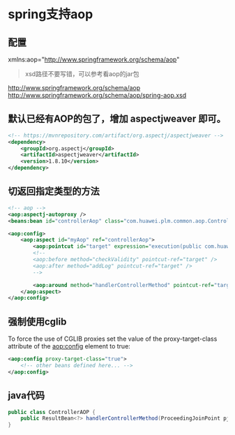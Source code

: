 # spring支持aop

## 配置

xmlns:aop="http://www.springframework.org/schema/aop"
> xsd路径不要写错，可以参考看aop的jar包

http://www.springframework.org/schema/aop http://www.springframework.org/schema/aop/spring-aop.xsd

## 默认已经有AOP的包了，增加 aspectjweaver 即可。

```xml
<!-- https://mvnrepository.com/artifact/org.aspectj/aspectjweaver -->
<dependency>
    <groupId>org.aspectj</groupId>
    <artifactId>aspectjweaver</artifactId>
    <version>1.8.10</version>
</dependency>
```
## 切返回指定类型的方法
```xml
<!-- aop -->
<aop:aspectj-autoproxy />
<beans:bean id="controllerAop" class="com.huawei.plm.common.aop.ControllerAOP" />

<aop:config>
	<aop:aspect id="myAop" ref="controllerAop">
		<aop:pointcut id="target" expression="execution(public com.huawei.plm.common.beans.ResultBean *(..))" />
		<!-- 
		<aop:before method="checkValidity" pointcut-ref="target" /> 
		<aop:after method="addLog" pointcut-ref="target" />
		-->

		<aop:around method="handlerControllerMethod" pointcut-ref="target" />
	</aop:aspect>
</aop:config>
```

## 强制使用cglib

To force the use of CGLIB proxies set the value of the proxy-target-class attribute of the <aop:config> element to true:

```xml
<aop:config proxy-target-class="true">
    <!-- other beans defined here... -->
</aop:config>
```

## java代码

```java
public class ControllerAOP {
	public ResultBean<?> handlerControllerMethod(ProceedingJoinPoint pjp) {}
}
```